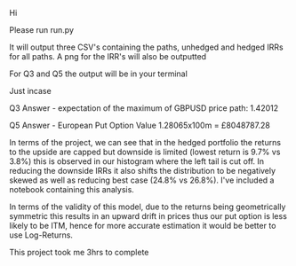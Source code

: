 Hi

Please run run.py

It will output three CSV's containing the paths, unhedged and hedged IRRs for all paths. A png for the IRR's will also be outputted

For Q3 and Q5 the output will be in your terminal

Just incase

Q3 Answer - expectation of the maximum of GBPUSD price path: 1.42012

Q5 Answer - European Put Option Value 1.28065x100m = £8048787.28

In terms of the project, we can see that in the hedged portfolio the returns to the upside are capped but downside is limited (lowest return is 9.7% vs 3.8%) this is observed in our histogram where the left tail is cut off. In reducing the downside IRRs it also shifts the distribution to be negatively skewed as well as reducing best case (24.8% vs 26.8%). I've included a notebook containing this analysis.

In terms of the validity of this model, due to the returns being geometrically symmetric this results in an upward drift in prices thus our put option is less likely to be ITM, hence for more accurate estimation it would be better to use Log-Returns.


This project took me 3hrs to complete
